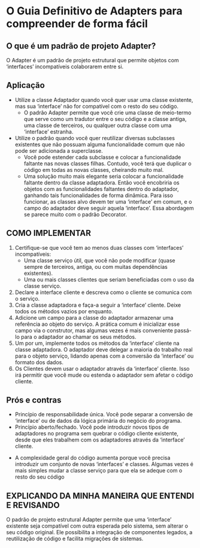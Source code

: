 # O Guia Definitivo de Adapters para compreender de forma fácil

## O que é um padrão de projeto Adapter?

O Adapter é um padrão de projeto estrutural que permite objetos com ‘interfaces’ incompatíveis colaborarem entre si.

## Aplicação

* Utilize a classe Adaptador quando você quer usar uma classe existente, mas sua ‘interface’ não for compatível com o
  resto do seu código.
    * O padrão Adapter permite que você crie uma classe de meio-termo que serve como um tradutor entre o seu código e a
      classe antiga, uma classe de terceiros, ou qualquer outra classe com uma ‘interface’ estranha.
* Utilize o padrão quando você quer reutilizar diversas subclasses existentes que não possuam alguma funcionalidade
  comum que não pode ser adicionada a superclasse.
    * Você pode estender cada subclasse e colocar a funcionalidade faltante nas novas classes filhas. Contudo, você terá
      que duplicar o código em todas as novas classes, cheirando muito mal.
    * Uma solução muito mais elegante seria colocar a funcionalidade faltante dentro da classe adaptadora. Então você
      encobriria os objetos com as funcionalidades faltantes dentro do adaptador, ganhando tais funcionalidades de forma
      dinâmica. Para isso funcionar, as classes alvo devem ter uma ‘interface’ em comum, e o campo do adaptador deve
      seguir aquela ‘interface’. Essa abordagem se parece muito com o padrão Decorator.

## COMO IMPLEMENTAR

1. Certifique-se que você tem ao menos duas classes com ‘interfaces’ incompatíveis:
    * Uma classe serviço útil, que você não pode modificar (quase sempre de terceiros, antiga, ou com muitas
      dependências existentes).
    * Uma ou mais classes clientes que seriam beneficiadas com o uso da classe serviço.
2. Declare a interface cliente e descreva como o cliente se comunica com o serviço.
3. Cria a classe adaptadora e faça-a seguir a ‘interface’ cliente. Deixe todos os métodos vazios por enquanto.
4. Adicione um campo para a classe do adaptador armazenar uma referência ao objeto do serviço. A prática comum é
   inicializar esse campo via o construtor, mas algumas vezes é mais conveniente passá-lo para o adaptador ao chamar os
   seus métodos.
5. Um por um, implemente todos os métodos da ‘interface’ cliente na classe adaptadora. O adaptador deve delegar a
   maioria do trabalho real para o objeto serviço, lidando apenas com a conversão da ‘interface’ ou formato dos dados.
6. Os Clientes devem usar o adaptador através da ‘interface’ cliente. Isso irá permitir que você mude ou estenda o
   adaptador sem afetar o código cliente.

## Prós e contras

- Princípio de responsabilidade única. Você pode separar a conversão de ‘interface’ ou de dados da lógica primária do
  negócio do programa.
- Princípio aberto/fechado. Você pode introduzir novos tipos de adaptadores no programa sem quebrar o código cliente
  existente, desde que eles trabalhem com os adaptadores através da ‘interface’ cliente.

* A complexidade geral do código aumenta porque você precisa introduzir um conjunto de novas ‘interfaces’ e classes.
  Algumas vezes é mais simples mudar a classe serviço para que ela se adeque com o resto do seu código

## EXPLICANDO DA MINHA MANEIRA QUE ENTENDI E REVISANDO

O padrão de projeto estrutural Adapter permite que uma ‘interface’ existente seja compatível com outra esperada pelo
sistema, sem alterar o seu código original. Ele possibilita a integração de componentes legados, a reutilização de código
e facilita migrações de sistemas.
